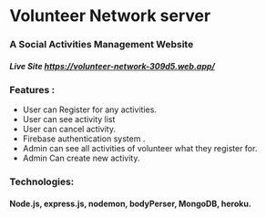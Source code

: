 # Volunteer Network server
### A Social Activities Management Website 

##### Live Site https://volunteer-network-309d5.web.app/

### Features : 

- 	User can Register for any activities.
-   User can see activity list
-   User can cancel activity.
- 	Firebase authentication system .
- 	Admin can see all activities of volunteer what they register for.
-   Admin Can create new activity. 
  
### Technologies: 
#### Node.js, express.js, nodemon, bodyPerser, MongoDB, heroku.
